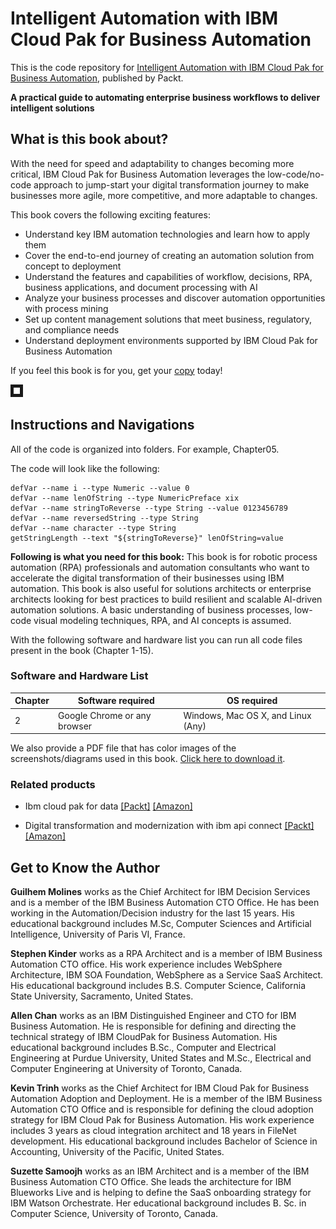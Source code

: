 # Intelligent Automation with IBM Cloud Pak for Business Automation

<a href="https://www.packtpub.com/product/intelligent-automation-with-ibm-cloud-pak-for-business-automation/9781801814775"><img src="https://static.packt-cdn.com/products/9781801814775/cover/smaller" alt="" height="256px" align="right"></a>

This is the code repository for [Intelligent Automation with IBM Cloud Pak for Business Automation](https://github.com/PacktPublishing/Intelligent-Automation-with-IBM-Cloud-Pak-for-Business-Automation), published by Packt.

**A practical guide to automating enterprise business workflows to deliver intelligent solutions**

## What is this book about?
With the need for speed and adaptability to changes becoming more critical, IBM Cloud Pak for Business Automation leverages the low-code/no-code approach to jump-start your digital transformation journey to make businesses more agile, more competitive, and more adaptable to changes.

This book covers the following exciting features:
* Understand key IBM automation technologies and learn how to apply them
* Cover the end-to-end journey of creating an automation solution from concept to deployment
* Understand the features and capabilities of workflow, decisions, RPA, business applications, and document processing with AI
* Analyze your business processes and discover automation opportunities with process mining
* Set up content management solutions that meet business, regulatory, and compliance needs
* Understand deployment environments supported by IBM Cloud Pak for Business Automation

If you feel this book is for you, get your [copy](https://www.amazon.com/dp/1801814775) today!

<a href="https://www.packtpub.com/?utm_source=github&utm_medium=banner&utm_campaign=GitHubBanner"><img src="https://raw.githubusercontent.com/PacktPublishing/GitHub/master/GitHub.png" 
alt="https://www.packtpub.com/" border="5" /></a>

## Instructions and Navigations
All of the code is organized into folders. For example, Chapter05.

The code will look like the following:
```
defVar --name i --type Numeric --value 0
defVar --name lenOfString --type NumericPreface xix
defVar --name stringToReverse --type String --value 0123456789
defVar --name reversedString --type String
defVar --name character --type String
getStringLength --text "${stringToReverse}" lenOfString=value
```

**Following is what you need for this book:**
This book is for robotic process automation (RPA) professionals and automation consultants who want to accelerate the digital transformation of their businesses using IBM automation. This book is also useful for solutions architects or enterprise architects looking for best practices to build resilient and scalable AI-driven automation solutions. A basic understanding of business processes, low-code visual modeling techniques, RPA, and AI concepts is assumed.

With the following software and hardware list you can run all code files present in the book (Chapter 1-15).
### Software and Hardware List
| Chapter | Software required | OS required |
| -------- | ------------------------------------ | ----------------------------------- |
| 2 | Google Chrome or any browser | Windows, Mac OS X, and Linux (Any) |

We also provide a PDF file that has color images of the screenshots/diagrams used in this book. [Click here to download it](https://packt.link/Sy5zD).

### Related products
* Ibm cloud pak for data  [[Packt]](https://www.packtpub.com/product/ibm-cloud-pak-for-data/9781800562127) [[Amazon]](https://www.amazon.com/dp/1800562128)

* Digital transformation and modernization with ibm api connect [[Packt]](https://www.packtpub.com/product/digital-transformation-and-modernization-with-ibm-api-connect/9781801070799) [[Amazon]](https://www.amazon.com/dp/1801070792)



## Get to Know the Author
**Guilhem Molines**
works as the Chief Architect for IBM Decision Services and is a member of the IBM Business Automation CTO Office. He has been working in the Automation/Decision industry for the last 15 years. His educational background includes M.Sc, Computer Sciences and Artificial Intelligence, University of Paris VI, France.

**Stephen Kinder**
works as a RPA Architect and is a member of IBM Business Automation CTO office. His work experience includes WebSphere Architecture, IBM SOA Foundation, WebSphere as a Service SaaS Architect. His educational background includes B.S. Computer Science, California State University, Sacramento, United States.

**Allen Chan**
works as an IBM Distinguished Engineer and CTO for IBM Business Automation. He is responsible for defining and directing the technical strategy of IBM CloudPak for Business Automation. His educational background includes B.Sc., Computer and Electrical Engineering at Purdue University, United States and M.Sc., Electrical and Computer Engineering at University of Toronto, Canada.

**Kevin Trinh**
works as the Chief Architect for IBM Cloud Pak for Business Automation Adoption and Deployment. He is a member of the IBM Business Automation CTO Office and is responsible for defining the cloud adoption strategy for IBM Cloud Pak for Business Automation. His work experience includes 3 years as cloud integration architect and 18 years in FileNet development. His educational background includes Bachelor of Science in Accounting, University of the Pacific, United States.

**Suzette Samoojh**
 works as an IBM Architect and is a member of the IBM Business Automation CTO Office. She leads the architecture for IBM Blueworks Live and is helping to define the SaaS onboarding strategy for IBM Watson Orchestrate. Her educational background includes B. Sc. in Computer Science, University of Toronto, Canada.


